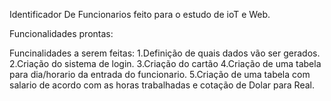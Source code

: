 Identificador De Funcionarios feito para o estudo de ioT e Web. 

Funcionalidades prontas: 





Funcinalidades a serem feitas: 
1.Definição de quais dados vão ser gerados. 
2.Criação do sistema de login.
3.Criação do cartão
4.Criação de uma tabela para dia/horario da entrada do funcionario. 
5.Criação de uma tabela com salario de acordo com as horas trabalhadas e cotação de Dolar para Real.

